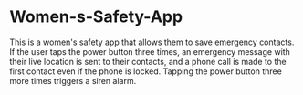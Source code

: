 # Women-s-Safety-App
This is a women's safety app that allows them to save emergency contacts. If the user taps the power button three times, an emergency message with their live location is sent to their contacts, and a phone call is made to the first contact even if the phone is locked. Tapping the power button three more times triggers a siren alarm.

